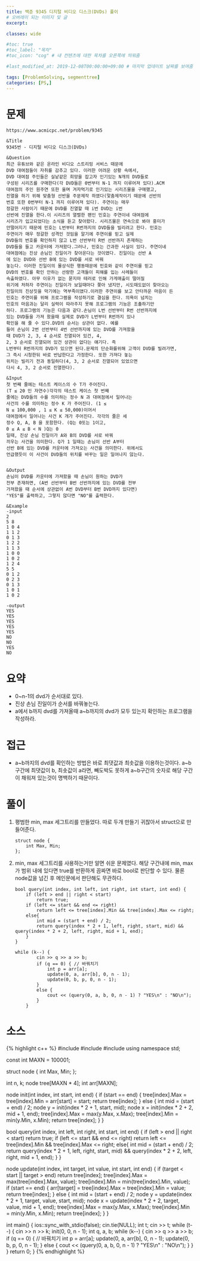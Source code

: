 ```yaml
---
title: 백준 9345 디지털 비디오 디스크(DVDs) 풀이
# 오버레이 되는 이미지 및 글
excerpt:

classes: wide

#toc: true
#toc_label: "목차"
#toc_icon: "cog" # 내 컨텐츠에 대한 목차를 오른쪽에 띄워줌

#last_modified_at: 2019-12-08T00:00:00+09:00 # 마지막 업데이트 날짜를 보여줌

tags: [ProblemSolving, segmenttree]
categories: [PS,]
---
```


# 문제
```
https://www.acmicpc.net/problem/9345

&Title
9345번 - 디지털 비디오 디스크(DVDs)

&Question
최근 유튜브와 같은 온라인 비디오 스트리밍 서비스 때문에 
DVD 대여점들이 자취를 감추고 있다. 이러한 어려운 상황 속에서, 
DVD 대여점 주인들은 실낱같은 희망을 잡고자 인기있는 N개의 DVD들로 
구성된 시리즈를 구매한다(각 DVD들은 0번부터 N-1 까지 이루어져 있다).ACM 
대여점의 주인 원주연 또한 울며 겨자먹기로 인기있는 시리즈물을 구매했고, 
진열을 하기 위해 맞춤형 선반을 주문제작 하였다(맟춤제작이기 때문에 선반의 
번호 또한 0번부터 N-1 까지 이루어져 있다). 주연이는 매우 
정갈한 사람이기 때문에 DVD를 진열할 때 i번 DVD는 i번 
선반에 진열을 한다.이 시리즈의 열렬한 팬인 민호는 주연이네 대여점에 
시리즈가 입고되었다는 소식을 듣고 찾아왔다. 시리즈물은 연속으로 봐야 흥미가 
안떨어지기 때문에 민호는 L번부터 R번까지의 DVD들을 빌리려고 한다. 민호는 
주연이가 매우 정갈한 성격인 것임을 알기에 주연이를 믿고 실제 
DVD들의 번호를 확인하지 않고 L번 선반부터 R번 선반까지 존재하는 
DVD들을 들고 카운터에 가져왔다.그러나, 민호는 간과한 사실이 있다. 주연이네 
대여점에는 진상 손님인 진일이가 찾아온다는 것이였다. 진일이는 선반 A 
에 있는 DVD와 선반 B에 있는 DVD를 서로 바꿔 
놓는다. 이러한 진일이의 몰상식한 행동때문에 민호와 같이 주연이를 믿고 
DVD의 번호를 확인 안하는 선량한 고객들이 피해를 입는 사례들이 
속출하였다. 아무 이유가 없는 묻지마 테러로 인해 가게매출이 떨어질 
위기에 처하자 주연이는 진일이가 보일때마다 쫒아 냈지만, 시도때도없이 찾아오는 
진일이의 진상짓을 막기에는 역부족이였다.이러한 주연이를 보고 안타까운 마음이 든 
민호는 주연이를 위해 프로그램을 작성하기로 결심을 한다. 의욕이 넘치는 
민호의 마음과는 달리 실력이 따라주지 못해 프로그램의 기능은 조촐하기만 
하다. 프로그램의 기능은 다음과 같다.손님이 L번 선반부터 R번 선반까지에 
있는 DVD들을 가져 왔을때 실제로 DVD가 L번부터 R번까지 있나 
확인을 해 줄 수 있다.DVD의 순서는 상관이 없다. 예를 
들어 손님이 2번 선반부터 4번 선반까지에 있는 DVD를 가져왔을 
때 DVD가 2, 3, 4 순서로 진열되어 있건, 4, 
2, 3 순서로 진열되어 있건 상관이 없다는 얘기다. 즉 
L번부터 R번까지의 DVD가 있으면 된다.문제의 단순화를위해 고객이 DVD를 빌려가면, 
그 즉시 시청한뒤 바로 반납한다고 가정한다. 또한 가져다 놓는 
위치는 빌리기 전과 동일하다(4, 3, 2 순서로 진열되어 있었으면 
다시 4, 3, 2 순서로 진열한다). 

&Input
첫 번째 줄에는 테스트 케이스의 수 T가 주어진다. 
(T ≤ 20 인 자연수)각각의 테스트 케이스 첫 번째 
줄에는 DVD들의 수를 의미하는 정수 N 과 대여점에서 일어나는 
사건의 수를 의미하는 정수 K 가 주어진다. (1 ≤ 
N ≤ 100,000 , 1 ≤ K ≤ 50,000)이어서 
대여점에서 일어나는 사건 K 개가 주어진다. 각각의 줄은 세 
정수 Q, A, B 을 포함한다. (Q는 0또는 1이고, 
0 ≤ A ≤ B < N )Q는 0 
일때, 진상 손님 진일이가 A와 B의 DVD를 서로 바꿔 
끼우는 사건을 의미한다. Q가 1 일때는 손님이 선반 A부터 
선반 B에 있는 DVD를 카운터에 가져오는 사건을 의미한다. 위에서도 
언급했듯이 이 사건이 DVD들의 위치를 바꾸는 일은 일어나지 않는다. 


&Output
손님이 DVD를 카운터에 가져왔을 때 손님이 원하는 DVD가 
전부 존재하면, (A번 선반부터 B번 선반까지에 있는 DVD를 전부 
가져왔을 때 순서에 상관없이 A번 DVD부터 B번 DVD까지 있다면) 
"YES"를 출력하고, 그렇지 않다면 "NO"를 출력한다. 

&Example
-input
2
5 8
1 0 4
1 1 2
0 1 3
1 2 2
1 1 3
1 0 0
1 0 2
1 2 4
5 5
0 1 2
0 2 3
0 1 3
1 0 1
1 0 2

-output
YES
YES
YES
YES
YES
NO
NO
YES
NO
```

# 요약
* 0~n-1의 dvd가 순서대로 있다.
* 진상 손님 진일이가 순서를 바꿔놓는다.
* a에서 b까지 dvd를 가져올때 a~b까지의 dvd가 모두 있는지 확인하는 프로그램을 작성하라.

# 접근
* a~b까지의 dvd를 확인하는 방법은 바로 최댓값과 최솟값을 이용하는것이다. a~b구간에 최댓값이 b, 최솟값이 a라면, 빼도박도 못하게 a~b구간의 숫자로 해당 구간이 채워져 있는것이 명백하기 때문이다.

# 풀이
1. 평범한 min, max 세그트리를 만들었다. 따로 두개 만들기 귀찮아서 struct으로 만들어준다.
    ```
    struct node {
        int Max, Min;
    };
    ```
1. min, max 세그트리를 사용하는거만 알면 쉬운 문제였다. 해당 구간내에 min, max가 범위 내에 있다면 true를 반환하게 끔짜면 바로 bool로 판단할 수 있다. 물론 node값을 넘긴 후 메인문에서 판단해도 무관하다.
	```
	bool query(int index, int left, int right, int start, int end) {
		if (left > end || right < start)
			return true;
		if (left <= start && end <= right)
			return left <= tree[index].Min && tree[index].Max <= right;
		else{
			int mid = (start + end) / 2;
			return query(index * 2 + 1, left, right, start, mid) && query(index * 2 + 2, left, right, mid + 1, end);
		}
	}

	while (k--) {
			cin >> q >> a >> b;
			if (q == 0) { // 바꿔치기
				int p = arr[a];
				update(0, a, arr[b], 0, n - 1);
				update(0, b, p, 0, n - 1);
			}
			else {
				cout << (query(0, a, b, 0, n - 1) ? "YES\n" : "NO\n");
			}
		}
	```

# 소스
{% highlight c++ %}
#include <iostream>
#include <cstring>
#include <algorithm>
using namespace std;

const int MAXN = 100001;

struct node {
	int Max, Min;
};

int n, k;
node tree[MAXN * 4];
int arr[MAXN];

node init(int index, int start, int end) {
	if (start == end) {
		tree[index].Max = tree[index].Min = arr[start] = start;
		return tree[index];
	}
	else {
		int mid = (start + end) / 2;
		node y = init(index * 2 + 1, start, mid);
		node x = init(index * 2 + 2, mid + 1, end);
		tree[index].Max = max(y.Max, x.Max);
		tree[index].Min = min(y.Min, x.Min);
		return tree[index];
	}
}

bool query(int index, int left, int right, int start, int end) {
	if (left > end || right < start)
		return true;
	if (left <= start && end <= right)
		return left <= tree[index].Min && tree[index].Max <= right;
	else{
		int mid = (start + end) / 2;
		return query(index * 2 + 1, left, right, start, mid) && query(index * 2 + 2, left, right, mid + 1, end);
	}
}

node update(int index, int target, int value, int start, int end) {
	if (target < start || target > end)
		return tree[index];
	tree[index].Max = max(tree[index].Max, value);
	tree[index].Min = min(tree[index].Min, value);
	if (start == end) {
		arr[target] = tree[index].Max = tree[index].Min = value;
		return tree[index];
	}
	else {
		int mid = (start + end) / 2;
		node y = update(index * 2 + 1, target, value, start, mid);
		node x = update(index * 2 + 2, target, value, mid + 1, end);
		tree[index].Max = max(y.Max, x.Max);
		tree[index].Min = min(y.Min, x.Min);
		return tree[index];
	}
}


int main() {
	ios::sync_with_stdio(false);
	cin.tie(NULL);
	int t;
	cin >> t;
	while (t--) {
		cin >> n >> k;
		init(0, 0, n - 1);
		int q, a, b;
		while (k--) {
			cin >> q >> a >> b;
			if (q == 0) { // 바꿔치기
				int p = arr[a];
				update(0, a, arr[b], 0, n - 1);
				update(0, b, p, 0, n - 1);
			}
			else {
				cout << (query(0, a, b, 0, n - 1) ? "YES\n" : "NO\n");
			}
		}
	}
	return 0;
}
{% endhighlight %}